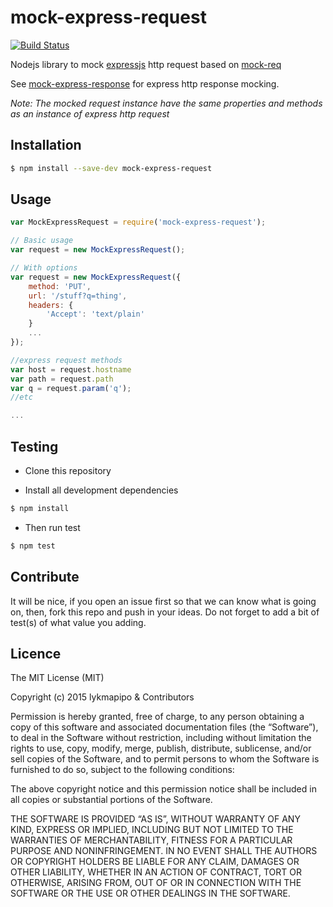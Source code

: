 # mock-express-request

[![Build Status](https://travis-ci.org/lykmapipo/mock-express-request.svg?branch=master)](https://travis-ci.org/lykmapipo/mock-express-request)

Nodejs library to mock [expressjs](https://github.com/strongloop/express/) http request based on [mock-req](https://github.com/diachedelic/mock-req)

See [mock-express-response](https://github.com/lykmapipo/mock-express-response) for express http response mocking.

*Note: The mocked request instance have the same properties and methods as an instance of express http request*

## Installation
```sh
$ npm install --save-dev mock-express-request
```

## Usage
```js
var MockExpressRequest = require('mock-express-request');

// Basic usage
var request = new MockExpressRequest();

// With options
var request = new MockExpressRequest({
    method: 'PUT',
    url: '/stuff?q=thing',
    headers: {
        'Accept': 'text/plain'
    }
    ...
});

//express request methods
var host = request.hostname
var path = request.path
var q = request.param('q');
//etc

...

```

## Testing
* Clone this repository

* Install all development dependencies
```sh
$ npm install
```

* Then run test
```sh
$ npm test
```


## Contribute
It will be nice, if you open an issue first so that we can know what is going on, then, fork this repo and push in your ideas. Do not forget to add a bit of test(s) of what value you adding.


## Licence
The MIT License (MIT)

Copyright (c) 2015 lykmapipo & Contributors

Permission is hereby granted, free of charge, to any person obtaining a copy of this software and associated documentation files (the “Software”), to deal in the Software without restriction, including without limitation the rights to use, copy, modify, merge, publish, distribute, sublicense, and/or sell copies of the Software, and to permit persons to whom the Software is furnished to do so, subject to the following conditions:

The above copyright notice and this permission notice shall be included in all copies or substantial portions of the Software.

THE SOFTWARE IS PROVIDED “AS IS”, WITHOUT WARRANTY OF ANY KIND, EXPRESS OR IMPLIED, INCLUDING BUT NOT LIMITED TO THE WARRANTIES OF MERCHANTABILITY, FITNESS FOR A PARTICULAR PURPOSE AND NONINFRINGEMENT. IN NO EVENT SHALL THE AUTHORS OR COPYRIGHT HOLDERS BE LIABLE FOR ANY CLAIM, DAMAGES OR OTHER LIABILITY, WHETHER IN AN ACTION OF CONTRACT, TORT OR OTHERWISE, ARISING FROM, OUT OF OR IN CONNECTION WITH THE SOFTWARE OR THE USE OR OTHER DEALINGS IN THE SOFTWARE. 